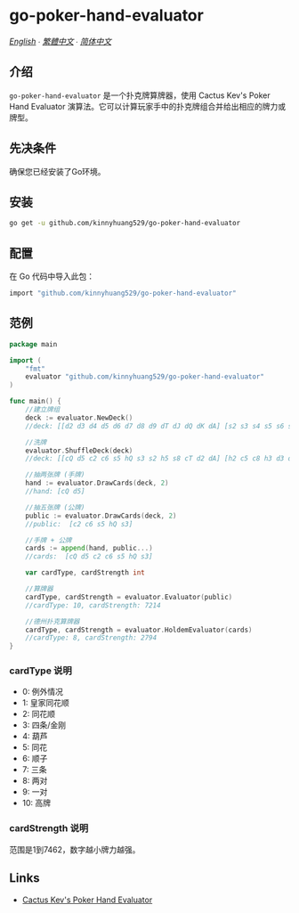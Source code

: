 # go-poker-hand-evaluator

*[English](README.md) ∙ [繁體中文](README_zh-tw.md) ∙ [简体中文](README_zh-cn.md)*

## 介绍
`go-poker-hand-evaluator` 是一个扑克牌算牌器，使用 Cactus Kev's Poker Hand Evaluator 演算法。它可以计算玩家手中的扑克牌组合并给出相应的牌力或牌型。

## 先决条件
确保您已经安装了Go环境。

## 安装
```bash
go get -u github.com/kinnyhuang529/go-poker-hand-evaluator
```

## 配置
在 Go 代码中导入此包：
```bash
import "github.com/kinnyhuang529/go-poker-hand-evaluator"
```

## 范例
```go
package main

import (
	"fmt"
	evaluator "github.com/kinnyhuang529/go-poker-hand-evaluator"
)

func main() {
	//建立牌组
	deck := evaluator.NewDeck()
	//deck: [[d2 d3 d4 d5 d6 d7 d8 d9 dT dJ dQ dK dA] [s2 s3 s4 s5 s6 s7 s8 s9 sT sJ sQ sK sA] [h2 h3 h4 h5 h6 h7 h8 h9 hT hJ hQ hK hA] [c2 c3 c4 c5 c6 c7 c8 c9 cT cJ cQ cK cA]]

	//洗牌
	evaluator.ShuffleDeck(deck)
	//deck: [[cQ d5 c2 c6 s5 hQ s3 s2 h5 s8 cT d2 dA] [h2 c5 c8 h3 d3 dJ hT s4 sQ cK sK h4 sA] [cJ s9 c3 c7 dT sT h9 hK c4 d7 d6 d4 hA] [h8 hJ dK dQ s6 h7 h6 d8 d9 sJ c9 s7 cA]]

	//抽两张牌 (手牌)
	hand := evaluator.DrawCards(deck, 2)
	//hand: [cQ d5]

	//抽五张牌 (公牌)
	public := evaluator.DrawCards(deck, 2)
	//public:  [c2 c6 s5 hQ s3]

	//手牌 + 公牌
	cards := append(hand, public...)
	//cards:  [cQ d5 c2 c6 s5 hQ s3]

	var cardType, cardStrength int

	//算牌器
	cardType, cardStrength = evaluator.Evaluator(public)
	//cardType: 10, cardStrength: 7214

	//德州扑克算牌器
	cardType, cardStrength = evaluator.HoldemEvaluator(cards)
	//cardType: 8, cardStrength: 2794
}
```
### cardType 说明

- 0: 例外情况
- 1: 皇家同花顺
- 2: 同花顺
- 3: 四条/金刚
- 4: 葫芦
- 5: 同花
- 6: 顺子
- 7: 三条
- 8: 两对
- 9: 一对
- 10: 高牌

### cardStrength 说明
范围是1到7462，数字越小牌力越强。

## Links
- [Cactus Kev's Poker Hand Evaluator](https://suffe.cool/poker/evaluator.html)